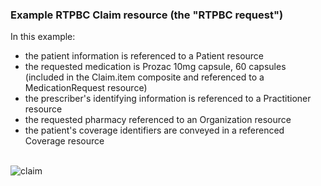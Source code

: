 ### Example RTPBC Claim resource (the "RTPBC request")
In this example:
* the patient information is referenced to a Patient resource
* the requested medication is Prozac 10mg capsule, 60 capsules (included in the Claim.item composite and referenced to a MedicationRequest resource)
* the prescriber's identifying information is referenced to a Practitioner resource
* the requested pharmacy referenced to an Organization resource
* the patient's coverage identifiers are conveyed in a referenced Coverage resource

<br/>

<div><img src="images/rtpbc-claim-03.png" alt="claim"></div>

<br/>
